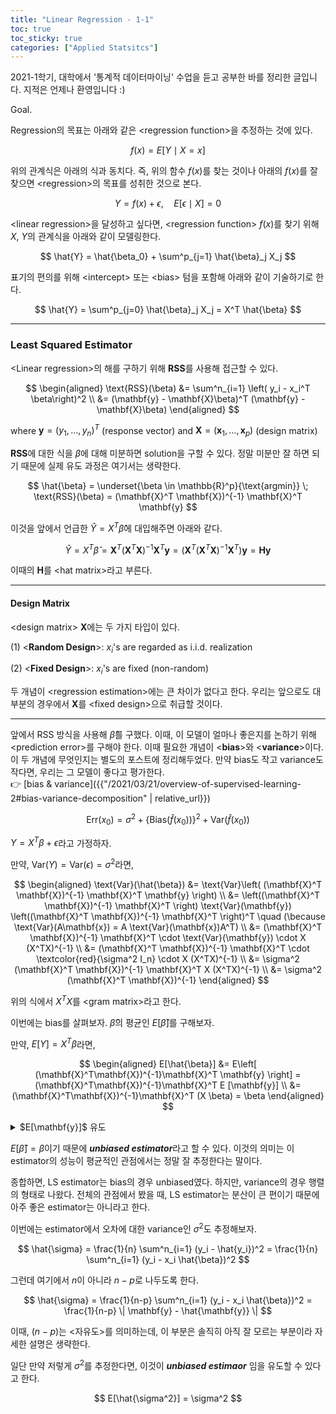 ```yaml
---
title: "Linear Regression - 1-1"
toc: true
toc_sticky: true
categories: ["Applied Statsitcs"]
---
```


2021-1학기, 대학에서 '통계적 데이터마이닝' 수업을 듣고 공부한 바를 정리한 글입니다. 지적은 언제나 환영입니다 :)

<span class="statement-title">Goal.</span><br>

Regression의 목표는 아래와 같은 \<regression function\>을 추정하는 것에 있다.

$$
f(x) = E[Y \mid X = x]
$$

위의 관계식은 아래의 식과 동치다. 즉, 위의 함수 $f(x)$를 찾는 것이나 아래의 $f(x)$를 잘 찾으면 \<regression\>의 목표를 성취한 것으로 본다.

$$
Y = f(x) + \epsilon, \quad E[\epsilon \mid X] = 0
$$

\<linear regression\>을 달성하고 싶다면, \<regression function\> $f(x)$를 찾기 위해 $X$, $Y$의 관계식을 아래와 같이 모델링한다.

$$
\hat{Y} = \hat{\beta_0} + \sum^p_{j=1} \hat{\beta}_j X_j
$$

표기의 편의를 위해 \<intercept\> 또는 \<bias\> 텀을 포함해 아래와 같이 기술하기로 한다.

$$
\hat{Y} = \sum^p_{j=0} \hat{\beta}_j X_j = X^T \hat{\beta}
$$

<hr/>

### Least Squared Estimator

\<Linear regression\>의 해를 구하기 위해 **RSS**를 사용해 접근할 수 있다.

$$
\begin{aligned}
\text{RSS}(\beta) &= \sum^n_{i=1} \left( y_i - x_i^T \beta\right)^2 \\
    &= (\mathbf{y} - \mathbf{X}\beta)^T (\mathbf{y} - \mathbf{X}\beta)
\end{aligned}
$$

where $\mathbf{y} = (y_1, \dots, y_n)^T$ (response vector) and $\mathbf{X} = (\mathbf{x}_1, \dots, \mathbf{x}_p)$ (design matrix)

**RSS**에 대한 식을 $\beta$에 대해 미분하면 solution을 구할 수 있다. 정말 미분만 잘 하면 되기 때문에 실제 유도 과정은 여기서는 생략한다.

$$
\hat{\beta} = \underset{\beta \in \mathbb{R}^p}{\text{argmin}} \; \text{RSS}(\beta) = (\mathbf{X}^T \mathbf{X})^{-1} \mathbf{X}^T \mathbf{y}
$$

이것을 앞에서 언급한 $\hat{Y} = X^T \hat{\beta}$에 대입해주면 아래와 같다.

$$
\hat{Y} = X^T \hat{\beta} = \mathbf{X}^T (\mathbf{X}^T \mathbf{X})^{-1} \mathbf{X}^T \mathbf{y} = \left( \mathbf{X}^T (\mathbf{X}^T \mathbf{X})^{-1} \mathbf{X}^T \right) \mathbf{y} = \mathbf{H} \mathbf{y}
$$

이때의 $\mathbf{H}$를 \<hat matrix\>라고 부른다.

<hr/>

#### Design Matrix

\<design matrix\> $\mathbf{X}$에는 두 가지 타입이 있다.

(1) \<**Random Design**\>: $x_i$'s are regarded as i.i.d. realization

(2) \<**Fixed Design**\>: $x_i$'s are fixed (non-random)

두 개념이 \<regression estimation\>에는 큰 차이가 없다고 한다. 우리는 앞으로도 대부분의 경우에서 $\mathbf{X}$를 \<fixed design\>으로 취급할 것이다.

<hr/>

앞에서 RSS 방식을 사용해 $\hat{\beta}$를 구했다. 이때, 이 모델이 얼마나 좋은지를 논하기 위해 \<prediction error\>를 구해야 한다. 이때 필요한 개념이 \<**bias**\>와 \<**variance**\>이다. 이 두 개념에 무엇인지는 별도의 포스트에 정리해두었다. 만약 bias도 작고 variance도 작다면, 우리는 그 모델이 좋다고 평가한다.<br/>
👉 [bias & variance]({{"/2021/03/21/overview-of-supervised-learning-2#bias-variance-decomposition" | relative_url}})

$$
\text{Err}(x_0) = \sigma^2 + \left\{ \text{Bias}(\hat{f}(x_0)) \right\}^2 + \text{Var}(\hat{f}(x_0))
$$

$Y = X^T \beta + \epsilon$라고 가정하자.

만약, $\text{Var}(Y) = \text{Var}(\epsilon) = \sigma^2$라면,

$$
\begin{aligned}
\text{Var}(\hat{\beta}) &= \text{Var}\left( (\mathbf{X}^T \mathbf{X})^{-1} \mathbf{X}^T \mathbf{y} \right) \\
&= \left((\mathbf{X}^T \mathbf{X})^{-1} \mathbf{X}^T \right) \text{Var}(\mathbf{y}) \left((\mathbf{X}^T \mathbf{X})^{-1} \mathbf{X}^T \right)^T \quad (\because \text{Var}(A\mathbf{x}) = A \text{Var}(\mathbf{x})A^T) \\
&= (\mathbf{X}^T \mathbf{X})^{-1} \mathbf{X}^T \cdot \text{Var}(\mathbf{y}) \cdot X (X^TX)^{-1} \\
&= (\mathbf{X}^T \mathbf{X})^{-1} \mathbf{X}^T \cdot \textcolor{red}{\sigma^2 I_n} \cdot X (X^TX)^{-1} \\
&= \sigma^2 (\mathbf{X}^T \mathbf{X})^{-1} \mathbf{X}^T X (X^TX)^{-1} \\
&= \sigma^2 (\mathbf{X}^T \mathbf{X})^{-1}
\end{aligned}
$$

위의 식에서 $X^TX$를 \<gram matrix\>라고 한다.

이번에는 bias를 살펴보자. $\hat{\beta}$의 평균인 $E[\hat{\beta}]$를 구해보자.

만약, $E[Y] = X^T \beta$라면,

$$
\begin{aligned}
E[\hat{\beta}] &= E\left[ (\mathbf{X}^T\mathbf{X})^{-1}\mathbf{X}^T \mathbf{y} \right] = (\mathbf{X}^T\mathbf{X})^{-1}\mathbf{X}^T E [\mathbf{y}] \\
&= (\mathbf{X}^T\mathbf{X})^{-1}\mathbf{X}^T (X \beta) = \beta
\end{aligned}
$$

<details class="proof" markdown="1">
<summary>$E[\mathbf{y}]$ 유도</summary>

$\mathbf{y} = (y_1, \dots, y_n)^T$에 대해 $E[\mathbf{y}]$는

$$
E[\mathbf{y}] = \begin{pmatrix}
    E[y_1] \\
    \vdots \\
    E[y_n]
\end{pmatrix} = \begin{pmatrix}
    x_1^T \beta \\
    \vdots \\
    x_n^T \beta
\end{pmatrix} = \mathbf{X} \beta
$$

</details>

$E[\hat{\beta}] = \beta$이기 때문에 ***unbiased estimator***라고 할 수 있다. 이것의 의미는 이 estimator의 성능이 평균적인 관점에서는 정말 잘 추정한다는 말이다.

종합하면, LS estimator는 bias의 경우 unbiased였다. 하지만, variance의 경우 행렬의 형태로 나왔다. 전체의 관점에서 봤을 때, LS estimator는 분산이 큰 편이기 때문에 아주 좋은 estimator는 아니라고 한다.

이번에는 estimator에서 오차에 대한 variance인 $\sigma^2$도 추정해보자.

$$
\hat{\sigma} = \frac{1}{n} \sum^n_{i=1} (y_i - \hat{y_i})^2 = \frac{1}{n} \sum^n_{i=1} (y_i - x_i \hat{\beta})^2
$$

그런데 여기에서 $n$이 아니라 $n-p$로 나두도록 한다.

$$
\hat{\sigma} = \frac{1}{n-p} \sum^n_{i=1} (y_i - x_i \hat{\beta})^2 = \frac{1}{n-p} \| \mathbf{y} - \hat{\mathbf{y}} \|
$$

이때, $(n-p)$는 \<자유도\>를 의미하는데, 이 부분은 솔직히 아직 잘 모르는 부분이라 자세한 설명은 생략한다.

일단 만약 저렇게 $\sigma^2$를 추정한다면, 이것이 ***unbiased estimaor*** 임을 유도할 수 있다고 한다.

$$
E[\hat{\sigma^2}] = \sigma^2
$$